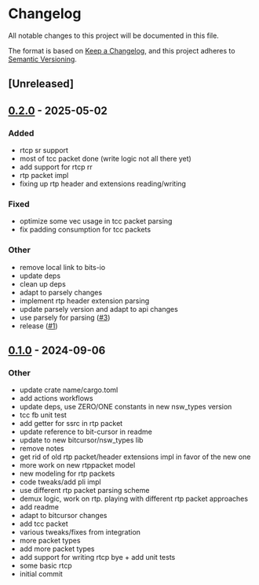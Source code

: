 # Changelog
All notable changes to this project will be documented in this file.

The format is based on [Keep a Changelog](https://keepachangelog.com/en/1.0.0/),
and this project adheres to [Semantic Versioning](https://semver.org/spec/v2.0.0.html).

## [Unreleased]

## [0.2.0](https://github.com/bbaldino/rtp-parse/compare/v0.1.0...v0.2.0) - 2025-05-02

### Added

- rtcp sr support
- most of tcc packet done (write logic not all there yet)
- add support for rtcp rr
- rtp packet impl
- fixing up rtp header and extensions reading/writing

### Fixed

- optimize some vec usage in tcc packet parsing
- fix padding consumption for tcc packets

### Other

- remove local link to bits-io
- update deps
- clean up deps
- adapt to parsely changes
- implement rtp header extension parsing
- update parsely version and adapt to api changes
- use parsely for parsing ([#3](https://github.com/bbaldino/rtp-parse/pull/3))
- release ([#1](https://github.com/bbaldino/rtp-parse/pull/1))

## [0.1.0](https://github.com/bbaldino/rtp-parse/releases/tag/v0.1.0) - 2024-09-06

### Other
- update crate name/cargo.toml
- add actions workflows
- update deps, use ZERO/ONE constants in new nsw_types version
- tcc fb unit test
- add getter for ssrc in rtp packet
- update reference to bit-cursor in readme
- update to new bitcursor/nsw_types lib
- remove notes
- get rid of old rtp packet/header extensions impl in favor of the new one
- more work on new rtppacket model
- new modeling for rtp packets
- code tweaks/add pli impl
- use different rtp packet parsing scheme
- demux logic, work on rtp.  playing with different rtp packet approaches
- add readme
- adapt to bitcursor changes
- add tcc packet
- various tweaks/fixes from integration
- more packet types
- add more packet types
- add support for writing rtcp bye + add unit tests
- some basic rtcp
- initial commit
